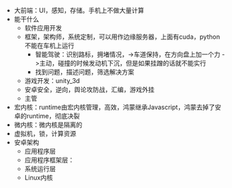 - 大前端：UI，感知，存储。手机上不做大量计算
- 能干什么
	- 软件应用开发
	- 框架，架构师，系统定制，可以用作边缘服务器，上面有cuda，python不能在车机上运行
		- 智能驾驶：识别路标，拥堵情况，->车道保持，在方向盘上加一个力 ->主动，碰撞的时候发动机下沉，但是如果挂蹭的话就不能实行
		- 找到问题，描述问题，筛选解决方案
	- 游戏开发：unity_3d
	- 安卓安全，逆向，舆论攻防战，汇编，游戏外挂
	- 主管
- 宏内核：runtime由宏内核管理，高效，鸿蒙继承Javascript，鸿蒙去掉了安卓的runtime，彻底决裂
- 微内核：微内核是隔离的
- 虚拟机，锁，计算资源
- 安卓架构
	- 应用程序层
	- 应用程序框架层：
	- 系统运行层
	- Linux内核